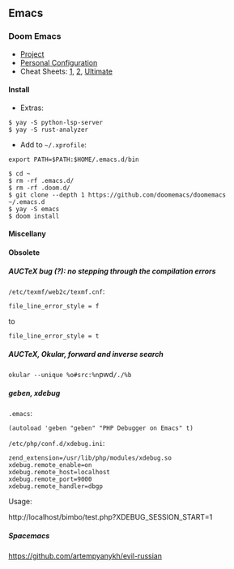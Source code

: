## Emacs
### Doom Emacs

- [Project](https://github.com/doomemacs/doomemacs)
- [Personal Configuration](https://github.com/Tyrn/.doom.d)
- Cheat Sheets: [1](https://github.com/niyumard/Doom-Emacs-Cheat-Sheet), [2](https://gist.github.com/hjertnes/9e14416e8962ff5f03c6b9871945b165), [Ultimate](https://naghdbishi.ir/Doom-Emacs-Cheat-Sheet/README.html)

#### Install
- Extras:
```
$ yay -S python-lsp-server
$ yay -S rust-analyzer
```
- Add to `~/.xprofile`:
```
export PATH=$PATH:$HOME/.emacs.d/bin
```
```
$ cd ~
$ rm -rf .emacs.d/
$ rm -rf .doom.d/
$ git clone --depth 1 https://github.com/doomemacs/doomemacs ~/.emacs.d
$ yay -S emacs
$ doom install
```

#### Miscellany

#### Obsolete
##### AUCTeX bug (?): no stepping through the compilation errors

`/etc/texmf/web2c/texmf.cnf`:

`file_line_error_style = f`

to

`file_line_error_style = t`

##### AUCTeX, Okular, forward and inverse search

`okular --unique %o#src:%n`pwd`/./%b`

##### geben, xdebug

`.emacs`:

`(autoload 'geben "geben" "PHP Debugger on Emacs" t)`

`/etc/php/conf.d/xdebug.ini`:
```
zend_extension=/usr/lib/php/modules/xdebug.so
xdebug.remote_enable=on
xdebug.remote_host=localhost
xdebug.remote_port=9000
xdebug.remote_handler=dbgp
```
Usage:

http://localhost/bimbo/test.php?XDEBUG_SESSION_START=1

##### Spacemacs

https://github.com/artempyanykh/evil-russian
